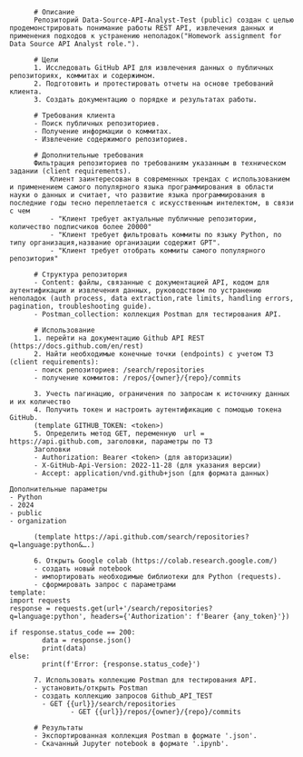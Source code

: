           # Описание
          Репозиторий Data-Source-API-Analyst-Test (public) создан c целью продемонстрировать понимание работы REST API, извлечения данных и применения подходов к устранению неполадок("Homework assignment for Data Source API Analyst role.").
          
          # Цели 
          1. Исследовать GitHub API для извлечения данных о публичных репозиториях, коммитах и содержимом.
          2. Подготовить и протестировать отчеты на основе требований клиента.
          3. Создать документацию о порядке и результатах работы.
          
          # Требования клиента
          - Поиск публичных репозиториев.
          - Получение информации о коммитах.
          - Извлечение содержимого репозиториев.
          
          # Дополнительные требования
          Фильтрация репозиториев по требованиям указанным в техническом задании (client requirements).
              Клиент заинтересован в современных трендах с использованием и применением самого популярного языка программирования в области науки о данных и считает, что развитие языка программирования в последние годы тесно переплетается с искусственным интелектом, в связи с чем
              - "Клиент требует актуальные публичные репозитории, количество подписчиков более 20000"
              - "Клиент требует фильтровать коммиты по языку Python, по типу организация,название организации содержит GPT".
              - "Клиент требует отобрать коммиты самого популярного репозитория"
          
          # Структура репозитория
          - Content: файлы, связанные с документацией API, кодом для аутентификации и извлечения данных, руководством по устранению неполадок (auth process, data extraction,rate limits, handling errors, pagination, troubleshooting guide).
          - Postman_сollection: коллекция Postman для тестирования API.
          
          # Использование
          1. перейти на документацию Github API REST (https://docs.github.com/en/rest)
          2. Найти необходимые конечные точки (endpoints) с учетом ТЗ (client requirements):
          - поиск репозиториев: /search/repositories
          - получение коммитов: /repos/{owner}/{repo}/commits
                
          3. Учесть пагинацию, ограничения по запросам к источнику данных и их количество
          4. Получить токен и настроить аутентификацию с помощью токена GitHub.
          (template GITHUB_TOKEN: <token>)
          5. Определить метод GET, переменную  url = https://api.github.com, заголовки, параметры по ТЗ
          Заголовки
          - Authorization: Bearer <token> (для авторизации)
          - X-GitHub-Api-Version: 2022-11-28 (для указания версии)
          - Accept: application/vnd.github+json (для формата данных)
          
	Дополнительные параметры
	- Python
	- 2024
	- public
	- organization	

          (template https://api.github.com/search/repositories?q=language:python&….)
          
          6. Открыть Google colab (https://colab.research.google.com/)
          - создать новый notebook
          - импортировать необходимые библиотеки для Python (requests).
          - сформировать запрос с параметрами
	template: 
	import requests
	response = requests.get(url+'/search/repositories?	q=language:python', headers={'Authorization': f'Bearer {any_token}'})

	if response.status_code == 200:
    		data = response.json()
    		print(data)
	else:
    		print(f'Error: {response.status_code}')
           
          7. Использовать коллекцию Postman для тестирования API.
          - установить/открыть Postman
          - создать коллекцию запросов Github_API_TEST
          	- GET {{url}}/search/repositories
                   - GET {{url}}/repos/{owner}/{repo}/commits
          
          # Результаты
          - Экспортированная коллекция Postman в формате '.json'.
          - Скачанный Jupyter notebook в формате '.ipynb'.
